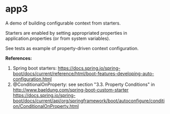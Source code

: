 # app3
A demo of building configurable context from starters. 

Starters are enabled by setting appropriated properties in application.properties (or from system variables).

See tests as example of property-driven context configuration.

**References:**

1. Spring boot starters:
    https://docs.spring.io/spring-boot/docs/current/reference/html/boot-features-developing-auto-configuration.html
2. @ConditionalOnProperty: see section "3.3. Property Conditions" in
    http://www.baeldung.com/spring-boot-custom-starter
    https://docs.spring.io/spring-boot/docs/current/api/org/springframework/boot/autoconfigure/condition/ConditionalOnProperty.html

 


